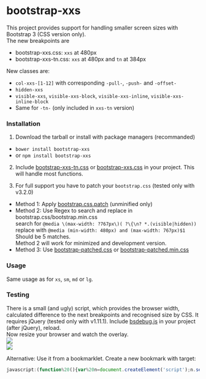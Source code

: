 bootstrap-xxs
=============

This project provides support for handling smaller screen sizes with Bootstrap 3 (CSS version only).<br>
The new breakpoints are
* bootstrap-xxs.css: `xxs` at 480px
* bootstrap-xxs-tn.css: `xxs` at 480px and `tn` at 384px

New classes are:
* `col-xxs-[1-12]` with corresponding `-pull-`, `-push-` and `-offset-`
* `hidden-xxs`
* `visible-xxs`, `visible-xxs-block`, `visible-xxs-inline`, `visible-xxs-inline-block`
* Same for `-tn-` (only included in `xxs-tn` version)

### Installation

1. Download the tarball or install with package managers (recommanded)
  - `bower install bootstrap-xxs`
  - or `npm install bootstrap-xxs`

2. Include [bootstrap-xxs-tn.css](https://raw.githubusercontent.com/auipga/bootstrap-xxs/master/bootstrap-xxs-tn.css) or [bootstrap-xxs.css](https://raw.githubusercontent.com/auipga/bootstrap-xxs/master/bootstrap-xxs.css) in your project. This will handle most functions.

3. For full support you have to patch your `bootstrap.css` (tested only with v3.2.0)
  * Method 1: Apply [bootstrap.css.patch](https://raw.githubusercontent.com/auipga/bootstrap-xxs/master/bootstrap.css.patch) (unminified only)
  * Method 2: Use Regex to search and replace in bootstrap.css/bootstrap.min.css<br>
search for `@media \(max-width: ?767px\)( ?\{\n? *.(visible|hidden))`<br>
replace with `@media (min-width: 480px) and (max-width: 767px)$1`<br>
Should be 5 matches.<br>
Method 2 will work for minimized and development version.
  * Method 3: Use [bootstrap-patched.css](https://raw.githubusercontent.com/auipga/bootstrap-xxs/master/bootstrap-patched.css) or [bootstrap-patched.min.css](https://raw.githubusercontent.com/auipga/bootstrap-xxs/master/bootstrap-patched.min.css)

### Usage

Same usage as for `xs`, `sm`, `md` or `lg`.

### Testing
There is a small (and ugly) script, which provides the browser width, calculated difference to the next breakpoints and recognised size by CSS. It requires jQuery (tested only with v1.11.1). Include [bsdebug.js](https://raw.githubusercontent.com/auipga/bootstrap-xxs/master/bsdebug.js) in your project (after jQuery), reload.<br>
Now resize your browser and watch the overlay.<br>
![](https://raw.githubusercontent.com/auipga/bootstrap-xxs/master/doc_images/bsdebug_1.png)<br>
![](https://raw.githubusercontent.com/auipga/bootstrap-xxs/master/doc_images/bsdebug_2.png)

Alternative: Use it from a bookmarklet. Create a new bookmark with target:
```javascript
javascript:(function%20(){var%20n=document.createElement('script');n.setAttribute('language','JavaScript');n.setAttribute('src','https://raw.githubusercontent.com/auipga/bootstrap-xxs/master/bsdebug_bookmarklet.min.js?rand='+new%20Date().getTime());document.body.appendChild(n);})();
```
